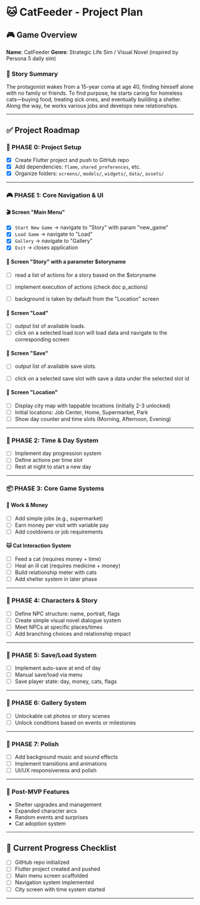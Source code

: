 # 🐱 CatFeeder - Project Plan

## 🎮 Game Overview

**Name**: CatFeeder
**Genre**: Strategic Life Sim / Visual Novel (inspired by Persona 5 daily sim)

### 📖 Story Summary

The protagonist wakes from a 15-year coma at age 40, finding himself alone with no family or friends. To find purpose, he starts caring for homeless cats—buying food, treating sick ones, and eventually building a shelter. Along the way, he works various jobs and develops new relationships.

---

## ✅ Project Roadmap

### 📁 PHASE 0: Project Setup

* [x] Create Flutter project and push to GitHub repo
* [x] Add dependencies: `flame`, `shared_preferences`, etc.
* [x] Organize folders: `screens/`, `models/`, `widgets/`, `data/`, `assets/`

---

### 🎮 PHASE 1: Core Navigation & UI

#### 🎬 Screen "Main Menu"

* [x] `Start New Game` → navigate to "Story" with param "new_game"
* [x] `Load Game` → navigate to "Load"
* [x] `Gallery` → navigate to "Gallery"
* [x] `Exit` → closes application

#### 🌆 Screen "Story" with a parameter $storyname

* [ ] read a list of actions for a story based on the $storyname
* [ ] implement execution of actions (check doc p_actions)
* [ ] background is taken by default from the "Location" screen


#### 🌆 Screen "Load"

* [ ] output list of available loads. 
* [ ] click on a selected load icon will load data and navigate to the corresponding screen

#### 🌆 Screen "Save"

* [ ] output list of available save slots.
* [ ] click on a selected save slot with save a data under the selected slot id 


#### 🌆 Screen "Location"

* [ ] Display city map with tappable locations (initially 2-3 unlocked)
* [ ] Initial locations: Job Center, Home, Supermarket, Park
* [ ] Show day counter and time slots (Morning, Afternoon, Evening)

---

### 📅 PHASE 2: Time & Day System

* [ ] Implement day progression system
* [ ] Define actions per time slot
* [ ] Rest at night to start a new day

---

### 📦 PHASE 3: Core Game Systems

#### 💼 Work & Money

* [ ] Add simple jobs (e.g., supermarket)
* [ ] Earn money per visit with variable pay
* [ ] Add cooldowns or job requirements

#### 🐱 Cat Interaction System

* [ ] Feed a cat (requires money + time)
* [ ] Heal an ill cat (requires medicine + money)
* [ ] Build relationship meter with cats
* [ ] Add shelter system in later phase

---

### 👤 PHASE 4: Characters & Story

* [ ] Define NPC structure: name, portrait, flags
* [ ] Create simple visual novel dialogue system
* [ ] Meet NPCs at specific places/times
* [ ] Add branching choices and relationship impact

---

### 💾 PHASE 5: Save/Load System

* [ ] Implement auto-save at end of day
* [ ] Manual save/load via menu
* [ ] Save player state: day, money, cats, flags

---

### 📸 PHASE 6: Gallery System

* [ ] Unlockable cat photos or story scenes
* [ ] Unlock conditions based on events or milestones

---

### 📱 PHASE 7: Polish

* [ ] Add background music and sound effects
* [ ] Implement transitions and animations
* [ ] UI/UX responsiveness and polish

---

### 🔁 Post-MVP Features

* Shelter upgrades and management
* Expanded character arcs
* Random events and surprises
* Cat adoption system

---

## 🔧 Current Progress Checklist

* [ ] GitHub repo initialized
* [ ] Flutter project created and pushed
* [ ] Main menu screen scaffolded
* [ ] Navigation system implemented
* [ ] City screen with time system started

---

